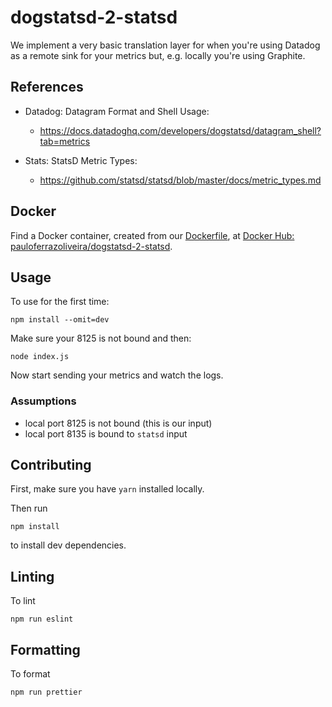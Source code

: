 # dogstatsd-2-statsd

We implement a very basic translation layer for when you're using
Datadog as a remote sink for your metrics but, e.g. locally you're using
Graphite.

## References

* Datadog: Datagram Format and Shell Usage:
  * <https://docs.datadoghq.com/developers/dogstatsd/datagram_shell?tab=metrics>

* Stats: StatsD Metric Types:
  * <https://github.com/statsd/statsd/blob/master/docs/metric_types.md>

## Docker

Find a Docker container, created from our [Dockerfile](Dockerfile), at
[Docker Hub: pauloferrazoliveira/dogstatsd-2-statsd](https://hub.docker.com/repository/docker/pauloferrazoliveira/dogstatsd-2-statsd).

## Usage

To use for the first time:

```shell
npm install --omit=dev
```

Make sure your 8125 is not bound and then:

```shell
node index.js
```

Now start sending your metrics and watch the logs.

### Assumptions

* local port 8125 is not bound (this is our input)
* local port 8135 is bound to `statsd` input

## Contributing

First, make sure you have `yarn` installed locally.

Then run

```shell
npm install
```

to install dev dependencies.

## Linting

To lint

```shell
npm run eslint
```

## Formatting

To format

```shell
npm run prettier
```
